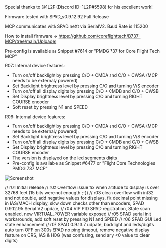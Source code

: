 
Special thanks to @1L2P (Discord ID: 1L2P#5598) for his excellent work!

Firmware tested with SPAD_v0.9.12.92 Full Release

MCP communicates with SPAD.neXt via SerialV2.
Baud Rate is 115200

How to install firmware -> https://github.com/coreflighttech/B737-MCP/tree/main/Uploader

Pre-config is available as Snippet #7614 or "PMDG 737 for Core Flight Tech MCP"

R07: Internal device features:
- Turn on/off backlight by pressing C/O + CMDA and C/O + CWSA (MCP needs to be externaly powered)
- Set Backlight brightness level by pressing C/O and turning V/S encoder
- Turn on/off all display digits by pressing C/O + CMDB and C/O + CWSB
- Set Display brightness level by pressing C/O and turning RIGHT COURSE encoder
- Soft reset by pressing N1 and SPEED


R06: Internal device features:
- Turn on/off backlight by pressing C/O + CMDA and C/O + CWSA (MCP needs to be externaly powered)
- Set Backlight brightness level by pressing C/O and turning V/S encoder
- Turn on/off all display digits by pressing C/O + CMDB and C/O + CWSB
- Set Display brightness level by pressing C/O and turning RIGHT COURSE encoder
- The version is displayed on the led segments digits
- Pre-config is available as Snippet #6477 or "Flight Core Technologies PMDG 737 MCP"

![Screenshot](https://user-images.githubusercontent.com/53659578/193845938-f0ef2aed-1326-4257-a87d-9a4b7bee52e3.png)

// r01 Initial release
// r02 Overflow issue fix when altitude to display is over 32768 feet (15 bits were not enougth ;-))
// r03 clean overflow with int32 and not double, add negative values for displays, fix decimal point missing in IAS/MACH display, slow down checks other than encoders, SPAD 0.9.12.95 Serial V2 update,
// r04 VIP PID SPAD registration, State scan enabled, new VIRTUAL_POWER variable exposed
// r05 SPAD serial init workarounds, add soft reset by pressing N1 and SPEED
// r06 SPAD GUI Led state enhancement
// r07 SPAD 0.9.13.7 udpate, backlight and leds/digits auto turn OFF on 300s SPAD no ping timeout, remove negative display feature on CRS, IAS & HDG (was confusing, send any <0 value to clear digits)
 


